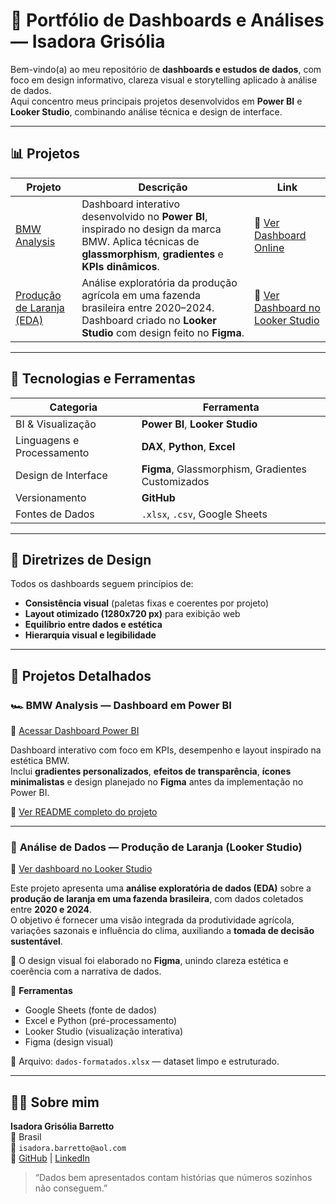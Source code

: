 # 🚀 Portfólio de Dashboards e Análises — Isadora Grisólia

Bem-vindo(a) ao meu repositório de **dashboards e estudos de dados**, com foco em design informativo, clareza visual e storytelling aplicado à análise de dados.  
Aqui concentro meus principais projetos desenvolvidos em **Power BI** e **Looker Studio**, combinando análise técnica e design de interface.

---

## 📊 Projetos

| Projeto | Descrição | Link |
|----------|------------|------|
| [BMW Analysis](./bmw_analysis/README.md) | Dashboard interativo desenvolvido no **Power BI**, inspirado no design da marca BMW. Aplica técnicas de **glassmorphism**, **gradientes** e **KPIs dinâmicos**. | 🔗 [Ver Dashboard Online](https://app.powerbi.com/view?r=eyJrIjoiMjdhMjY5NWQtY2E4OS00MmNjLTgxNTctZmYzM2Y3NWEwNTE2IiwidCI6ImE5ODc2MGM5LWI4MzUtNDNiYi04MThhLTM5YjkyNDkyYzhjMyJ9) |
| [Produção de Laranja (EDA)](#-análise-de-dados--produção-de-laranja-looker-studio) | Análise exploratória da produção agrícola em uma fazenda brasileira entre 2020–2024. Dashboard criado no **Looker Studio** com design feito no **Figma**. | 🍊 [Ver Dashboard no Looker Studio](https://lookerstudio.google.com/u/0/reporting/c3336c6c-36eb-4201-a942-43f27903b90a/page/Xc9GF) |

---

## 🧠 Tecnologias e Ferramentas

| Categoria | Ferramenta |
|------------|-------------|
| BI & Visualização | **Power BI**, **Looker Studio** |
| Linguagens e Processamento | **DAX**, **Python**, **Excel** |
| Design de Interface | **Figma**, Glassmorphism, Gradientes Customizados |
| Versionamento | **GitHub** |
| Fontes de Dados | `.xlsx`, `.csv`, Google Sheets |

---

## 🎨 Diretrizes de Design
Todos os dashboards seguem princípios de:
- **Consistência visual** (paletas fixas e coerentes por projeto)
- **Layout otimizado (1280x720 px)** para exibição web
- **Equilíbrio entre dados e estética**
- **Hierarquia visual e legibilidade**

---

## 💼 Projetos Detalhados

### 🏎️ **BMW Analysis — Dashboard em Power BI**
🔗 [Acessar Dashboard Power BI](https://app.powerbi.com/view?r=eyJrIjoiMjdhMjY5NWQtY2E4OS00MmNjLTgxNTctZmYzM2Y3NWEwNTE2IiwidCI6ImE5ODc2MGM5LWI4MzUtNDNiYi04MThhLTM5YjkyNDkyYzhjMyJ9)

Dashboard interativo com foco em KPIs, desempenho e layout inspirado na estética BMW.  
Inclui **gradientes personalizados**, **efeitos de transparência**, **ícones minimalistas** e design planejado no **Figma** antes da implementação no Power BI.

📁 [Ver README completo do projeto](./bmw_analysis/README.md)

---

### 🍊 **Análise de Dados — Produção de Laranja (Looker Studio)**
🔗 [Ver dashboard no Looker Studio](https://lookerstudio.google.com/u/0/reporting/c3336c6c-36eb-4201-a942-43f27903b90a/page/Xc9GF)

Este projeto apresenta uma **análise exploratória de dados (EDA)** sobre a **produção de laranja em uma fazenda brasileira**, com dados coletados entre **2020 e 2024**.  
O objetivo é fornecer uma visão integrada da produtividade agrícola, variações sazonais e influência do clima, auxiliando a **tomada de decisão sustentável**.

📐 O design visual foi elaborado no **Figma**, unindo clareza estética e coerência com a narrativa de dados.

🧰 **Ferramentas**  
- Google Sheets (fonte de dados)  
- Excel e Python (pré-processamento)  
- Looker Studio (visualização interativa)  
- Figma (design visual)

📁 Arquivo: `dados-formatados.xlsx` — dataset limpo e estruturado.

---

## 👩‍💻 Sobre mim
**Isadora Grisólia Barretto**  
📍 Brasil  
📧 `isadora.barretto@aol.com`  
🔗 [GitHub](https://github.com/isadoragrisolia) | [LinkedIn](#)

> “Dados bem apresentados contam histórias que números sozinhos não conseguem.”
